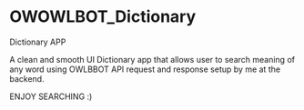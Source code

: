 # OWOWLBOT_Dictionary
Dictionary APP 

A clean and smooth UI Dictionary app that allows user to search meaning of any word using OWLBBOT API request and response setup by me at the backend.

ENJOY SEARCHING :) 
